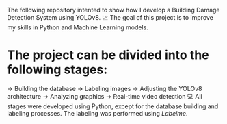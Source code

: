 The following repository intented to show how I develop a Building Damage Detection System using YOLOv8.
📈 The goal of this project is to improve my skills in Python and Machine Learning models.

# The project can be divided into the following stages:
-> Building the database
-> Labeling images
-> Adjusting the YOLOv8 architecture
-> Analyzing graphics
-> Real-time video detection
💻 All stages were developed using Python, except for the database building and labeling processes. The labeling was performed using _Labelme_.
